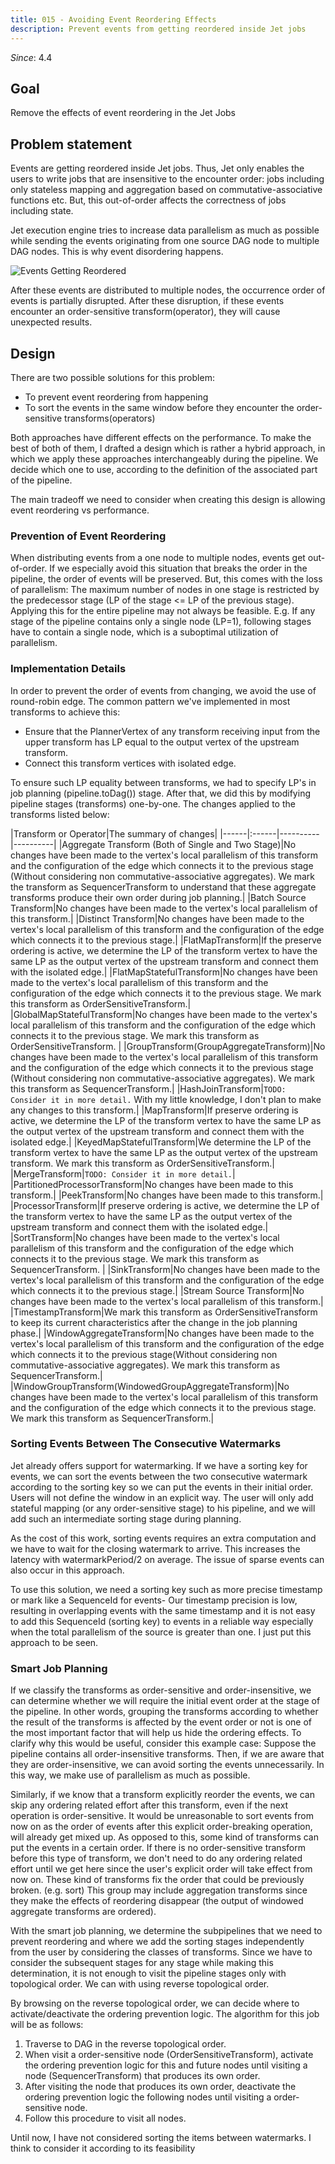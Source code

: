 ```yaml
---
title: 015 - Avoiding Event Reordering Effects
description: Prevent events from getting reordered inside Jet jobs
---
```


*Since*: 4.4

## Goal

Remove the effects of event reordering in the Jet Jobs

## Problem statement

Events are getting reordered inside Jet jobs. Thus, Jet only enables the
users to write jobs that are insensitive to the encounter order:
jobs including only stateless mapping and aggregation based on
commutative-associative functions etc. But, this out-of-order affects
the correctness of jobs including state.

Jet execution engine tries to increase data parallelism as much as
possible while sending the events originating from one source DAG node
to multiple DAG nodes. This is why event disordering happens.

![Events Getting Reordered](assets/events_getting_reordered.svg)

After these events are distributed to multiple nodes, the occurrence
order of events is partially disrupted. After these disruption, if these
events encounter an order-sensitive transform(operator), they will cause
unexpected results.

## Design

There are two possible solutions for this problem:

- To prevent event reordering from happening
- To sort the events in the same window before they encounter the
  order-sensitive transforms(operators)

Both approaches have different effects on the performance. To make the
best of both of them, I drafted a design which is rather a hybrid
approach, in which we apply these approaches interchangeably during the
pipeline. We decide which one to use, according to the definition of the
associated part of the pipeline.

The main tradeoff we need to consider when creating this design is
allowing event reordering vs performance.

### Prevention of Event Reordering

When distributing events from a one node to multiple nodes, events get
out-of-order. If we especially avoid this situation that breaks the
order in the pipeline, the order of events will be preserved. But, this
comes with the loss of parallelism: The maximum number of nodes in one
stage is restricted by the predecessor stage (LP of the stage <= LP of
the previous stage). Applying this for the entire pipeline may not
always be feasible. E.g. If any stage of the pipeline contains only a
single node (LP=1), following stages have to contain a single node,
which is a suboptimal utilization of parallelism.

### Implementation Details

In order to prevent the order of events from changing, we avoid the use
of round-robin edge. The common pattern we've implemented in most
transforms to achieve this:

- Ensure that the PlannerVertex of any transform receiving input from
  the upper transform has LP equal to the output vertex of the upstream
  transform.
- Connect this transform vertices with isolated edge.

To ensure such LP equality between transforms, we had to specify LP's in
job planning (pipeline.toDag()) stage. After that, we did this by
modifying pipeline stages (transforms) one-by-one. The changes applied
to the transforms listed below:

|Transform or Operator|The summary
of changes|
|------|:------|----------|----------|
|Aggregate Transform (Both of Single and Two Stage)|No changes have been made to the vertex's local parallelism of this transform and the configuration of the edge which connects it to the previous stage (Without considering non commutative-associative aggregates). We mark the transform as SequencerTransform to understand that these aggregate transforms produce their own order during job planning.|
|Batch Source Transform|No changes have been made to the vertex's local parallelism of this transform.|
|Distinct Transform|No changes have been made to the vertex's local parallelism of this transform and the configuration of the edge which connects it to the previous stage.|
|FlatMapTransform|If the preserve ordering is active, we determine the LP of the transform vertex to have the same LP as the output vertex of the upstream transform and connect them with the isolated edge.|
|FlatMapStatefulTransform|No changes have been made to the vertex's local parallelism of this transform and the configuration of the edge which connects it to the previous stage. We mark this transform as OrderSensitiveTransform.|
|GlobalMapStatefulTransform|No changes have been made to the vertex's local parallelism of this transform and the configuration of the edge which connects it to the previous stage. We mark this transform as OrderSensitiveTransform. |
|GroupTransform(GroupAggregateTransform)|No changes have been made to the vertex's local parallelism of this transform and the configuration of the edge which connects it to the previous stage (Without considering non commutative-associative aggregates). We mark this transform as SequencerTransform.|
|HashJoinTransform|`TODO: Consider it in more detail.` With my little knowledge, I don't plan to make any changes to this transform.|
|MapTransform|If preserve ordering is active, we determine the LP of the transform vertex to have the same LP as the output vertex of the upstream transform and connect them with the isolated edge.|
|KeyedMapStatefulTransform|We determine the LP of the transform vertex to have the same LP as the output vertex of the upstream transform. We mark this transform as OrderSensitiveTransform.|
|MergeTransform|`TODO: Consider it in more detail.`|
|PartitionedProcessorTransform|No changes have been made to this transform.|
|PeekTransform|No changes have been made to this transform.|
|ProcessorTransform|If preserve ordering is active, we determine the LP of the transform vertex to have the same LP as the output vertex of the upstream transform and connect them with the isolated edge.|
|SortTransform|No changes have been made to the vertex's local parallelism of this transform and the configuration of the edge which connects it to the previous stage. We mark this transform as SequencerTransform. |
|SinkTransform|No changes have been made to the vertex's local parallelism of this transform and the configuration of the edge which connects it to the previous stage.|
|Stream Source Transform|No changes have been made to the vertex's local parallelism of this transform.|
|TimestampTransform|We mark this transform as OrderSensitiveTransform to keep its current characteristics after the change in the job planning phase.|
|WindowAggregateTransform|No changes have been made to the vertex's local parallelism of this transform and the configuration of the edge which connects it to the previous stage(Without considering non commutative-associative aggregates). We mark this transform as SequencerTransform.|
|WindowGroupTransform(WindowedGroupAggregateTransform)|No changes have been made to the vertex's local parallelism of this transform and the configuration of the edge which connects it to the previous stage. We mark this transform as SequencerTransform.|

### Sorting Events Between The Consecutive Watermarks

Jet already offers support for watermarking. If we have a sorting key
for events, we can sort the events between the two consecutive watermark
according to the sorting key so we can put the events in their initial
order. Users will not define the window in an explicit way. The user
will only add stateful mapping (or any order-sensitive stage) to his
pipeline, and we will add such an intermediate sorting stage during
planning.

As the cost of this work, sorting events requires an extra computation
and we have to wait for the closing watermark to arrive. This increases
the latency with watermarkPeriod/2 on average. The issue of sparse
events can also occur in this approach.

To use this solution, we need a sorting key such as more precise
timestamp or mark like a SequenceId for events- Our timestamp precision
is low, resulting in overlapping events with the same timestamp and it
is not easy to add this SequenceId (sorting key) to events in a reliable
way especially when the total parallelism of the source is greater than
one. I just put this approach to be seen.

### Smart Job Planning

If we classify the transforms as order-sensitive and order-insensitive,
we can determine whether we will require the initial event order at the
stage of the pipeline. In other words, grouping the transforms according
to whether the result of the transforms is affected by the event order
or not is one of the most important factor that will help us hide the
ordering effects. To clarify why this would be useful, consider this
example case: Suppose the pipeline contains all order-insensitive
transforms. Then, if we are aware that they are order-insensitive, we
can avoid sorting the events unnecessarily. In this way, we make use of
parallelism as much as possible.

Similarly, if we know that a transform explicitly reorder the events, we
can skip any ordering related effort after this transform, even if the
next operation is order-sensitive. It would be unreasonable to sort
events from now on as the order of events after this explicit
order-breaking operation, will already get mixed up. As opposed to this,
some kind of transforms can put the events in a certain order. If there
is no order-sensitive transform before this type of transform, we don't
need to do any ordering related effort until we get here since the
user's explicit order will take effect from now on. These kind of
transforms fix the order that could be previously broken. (e.g. sort)
This group may include aggregation transforms since they make the
effects of reordering disappear (the output of windowed aggregate
transforms are ordered).

With the smart job planning, we determine the subpipelines that we need
to prevent reordering and where we add the sorting stages independently
from the user by considering the classes of transforms. Since we have to
consider the subsequent stages for any stage while making this
determination, it is not enough to visit the pipeline stages only with
topological order. We can with using reverse topological order.

By browsing on the reverse topological order, we can decide where to
activate/deactivate the ordering prevention logic. The algorithm for
this job will be as follows:

1. Traverse to DAG in the reverse topological order.
2. When visit a order-sensitive node (OrderSensitiveTransform), activate
   the ordering prevention logic for this and future nodes until
   visiting a node (SequencerTransform) that produces its own order.
3. After visiting the node that produces its own order, deactivate the
   ordering prevention logic the following nodes until visiting a
   order-sensitive node.
4. Follow this procedure to visit all nodes.

Until now, I have not considered sorting the items between watermarks. I
think to consider it according to its feasibility
